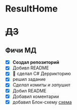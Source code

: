 # ResultHome
# ~~ДЗ~~
## Фичи __МД__


+ [x] **Создал репозиторий**
+ [x] Добивл README
+ [x] :camel: сделал С# Деррикторию
+ [x]  решил задание
+ [x] *Сделал комиты и запушил*
+ [x] Добил README 
+ [x] Добавил коментарии
+ [x] добавил Блок-схему [схема](Resulgitdz.jpg)